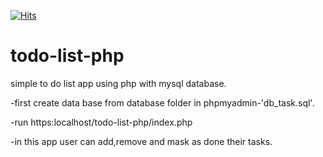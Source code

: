 [![Hits](https://hits.sh/github.com/silentsoft/hits.svg)](https://hits.sh/github.com/nirav-gajera/todo-list-php/hits/)

# todo-list-php
 simple to do list app using php with mysql database.

-first create data base from database folder in phpmyadmin-'db_task.sql'.

-run https:localhost/todo-list-php/index.php

-in this app user can add,remove and mask as done their tasks.
